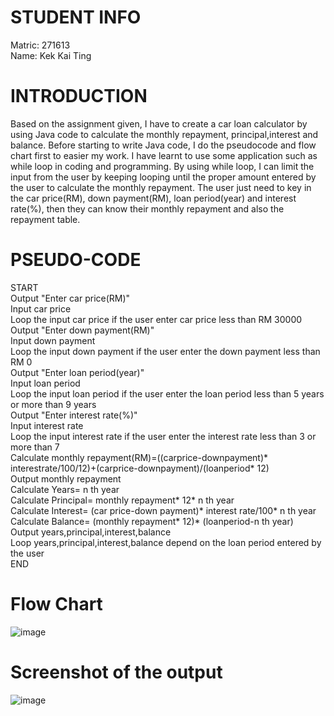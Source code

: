 # STUDENT INFO
Matric: 271613  
Name: Kek Kai Ting  
# INTRODUCTION
Based on the assignment given, I have to create a car loan calculator by using Java code to calculate the monthly repayment, principal,interest and balance. Before starting to write Java code, I do the pseudocode and flow chart first to easier my work. I have learnt to use some application such as while loop in coding and programming. By using while loop, I can limit the input from the user by keeping looping until the proper amount entered by the user to calculate the monthly repayment. The user just need to key in the car price(RM), down payment(RM), loan period(year) and interest rate(%), then they can know their monthly repayment and also the repayment table.  
# PSEUDO-CODE  
START  
   Output "Enter car price(RM)"  
	 Input car price  
	 Loop the input car price if the user enter car price less than RM 30000  
	 Output "Enter down payment(RM)"  
	 Input down payment  
	 Loop the input down payment if the user enter the down payment less than RM 0  
	 Output "Enter loan period(year)"  
	 Input loan period  
	 Loop the input loan period if the user enter the loan period less than 5 years or more than 9 years  
	 Output "Enter interest rate(%)"  
	 Input interest rate  
	 Loop the input interest rate if the user enter the interest rate less than 3 or more than 7  
	 Calculate monthly repayment(RM)=((carprice-downpayment)* interestrate/100/12)+(carprice-downpayment)/(loanperiod* 12)  
	 Output monthly repayment  
	 Calculate Years= n th year  
   Calculate Principal= monthly repayment* 12* n th year  
   Calculate Interest= (car price-down payment)* interest rate/100* n th year  
   Calculate Balance= (monthly repayment* 12)* (loanperiod-n th year)  
	 Output years,principal,interest,balance  
   Loop years,principal,interest,balance depend on the loan period entered by the user  
END  
# Flow Chart
 ![image](https://github.com/kaiting0415/271613-STIA1113-A191-A1A2/blob/master/flow%20chart.PNG)  
# Screenshot of the output  
![image](https://github.com/kaiting0415/271613-STIA1113-A191-A1A2/blob/master/Output.PNG)
